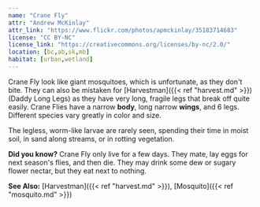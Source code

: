 ```yaml
---
name: "Crane Fly"
attr: "Andrew McKinlay"
attr_link: "https://www.flickr.com/photos/apmckinlay/35183714683"
license: "CC BY-NC"
license_link: "https://creativecommons.org/licenses/by-nc/2.0/"
location: [bc,ab,sk,mb]
habitat: [urban,wetland]
---
```

Crane Fly look like giant mosquitoes, which is unfortunate, as they don't bite. They can also be mistaken for [Harvestman]({{< ref "harvest.md" >}}) (Daddy Long Legs) as they have very long, fragile legs that break off quite easily. Crane Flies have a narrow **body**, long narrow **wings**, and 6 legs. Different species vary greatly in color and size.

The legless, worm-like larvae are rarely seen, spending their time in moist soil, in sand along streams, or in rotting vegetation.

**Did you know?** Crane Fly only live for a few days. They mate, lay eggs for next season's flies, and then die. They may drink some dew or sugary flower nectar, but they eat next to nothing.

**See Also:**
[Harvestman]({{< ref "harvest.md" >}}),
[Mosquito]({{< ref "mosquito.md" >}})